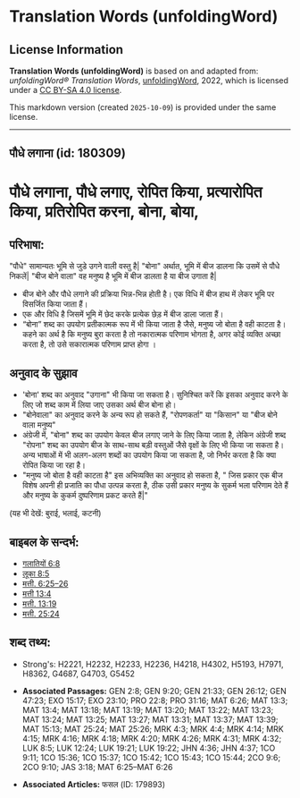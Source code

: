 # Translation Words (unfoldingWord)

## License Information

**Translation Words (unfoldingWord)** is based on and adapted from: _unfoldingWord® Translation Words_, [unfoldingWord](https://unfoldingword.org/utw), 2022, which is licensed under a [CC BY-SA 4.0 license](https://creativecommons.org/licenses/by-sa/4.0/legalcode.en).

This markdown version (created `2025-10-09`) is provided under the same license.



--------------------------------

## पौधे लगाना (id: 180309)

पौधे लगाना, पौधे लगाए, रोपित किया, प्रत्यारोपित किया, प्रतिरोपित करना, बोना, बोया,
==================================================================================

परिभाषा:
--------

"पौधे" सामान्यतः भूमि से जुडे उगने वाली वस्तु है\| "बोना" अर्थात, भूमि में बीज डालना कि उसमें से पौधे निकलें\| "बीज बोने वाला" वह मनुष्य है भूमि में बीज डालता है या बीज उगाता है\|

* बीज बोने और पौधे लगाने की प्रक्रिया भिन्न\-भिन्न होती है। एक विधि में बीज हाथ में लेकर भूमि पर विसर्जित किया जाता हैं।
* एक और विधि है जिसमें भूमि में छेद करके प्रत्येक छेड़ में बीज डाला जाता हैं।
* “बोना” शब्द का उपयोग प्रतीकात्मक रूप में भी किया जाता है जैसे, मनुष्य जो बोता है वही काटता है। कहने का अर्थ है कि मनुष्य बुरा करता है तो नकारात्मक परिणाम भोगता है, अगर कोई व्यक्ति अच्छा करता है, तो उसे सकारात्मक परिणाम प्राप्त होगा ।

अनुवाद के सुझाव
---------------

* 'बोना' शब्द का अनुवाद "उगाना" भी किया जा सकता है। सुनिश्चित करें कि इसका अनुवाद करने के लिए जो शब्द काम में लिया जाए उसका अर्थ बीज बोना हो।
* "बोनेवाला" का अनुवाद करने के अन्य रूप हो सकते हैं, "रोपणकर्ता" या "किसान" या "बीज बोने वाला मनुष्य"
* अंग्रेजी में, "बोना" शब्द का उपयोग केवल बीज लगाए जाने के लिए किया जाता है, लेकिन अंग्रेजी शब्द "रोपना" शब्द का उपयोग बीज के साथ\-साथ बड़ी वस्तुओं जैसे वृक्षों के लिए भी किया जा सकता है। अन्य भाषाओं में भी अलग\-अलग शब्दों का उपयोग किया जा सकता है, जो निर्भर करता है कि क्या रोपित किया जा रहा है।
* "मनुष्य जो बोता है वही काटता है" इस अभिव्यक्ति का अनुवाद हो सकता है, " जिस प्रकार एक बीज विशेष अपनी ही प्रजाति का पौधा उत्पन्न करता है, ठीक उसी प्रकार मनुष्य के सुकर्म भला परिणाम देते हैं और मनुष्य के कुकर्म दुष्परिणाम प्रकट करते हैं\|"

(यह भी देखें: बुराई, भलाई, कटनी)

बाइबल के सन्दर्भ:
-----------------

* [गलातियों 6:8](https://ref.ly/Gal6:8)
* [लूका 8:5](https://ref.ly/Luke8:5)
* [मत्ती. 6:25–26](https://ref.ly/Matt6:25-Matt6:26)
* [मत्ती 13:4](https://ref.ly/Matt13:4)
* [मत्ती. 13:19](https://ref.ly/Matt13:19)
* [मत्ती. 25:24](https://ref.ly/Matt25:24)

शब्द तथ्य:
----------

* Strong's: H2221, H2232, H2233, H2236, H4218, H4302, H5193, H7971, H8362, G4687, G4703, G5452

* **Associated Passages:** GEN 2:8; GEN 9:20; GEN 21:33; GEN 26:12; GEN 47:23; EXO 15:17; EXO 23:10; PRO 22:8; PRO 31:16; MAT 6:26; MAT 13:3; MAT 13:4; MAT 13:18; MAT 13:19; MAT 13:20; MAT 13:22; MAT 13:23; MAT 13:24; MAT 13:25; MAT 13:27; MAT 13:31; MAT 13:37; MAT 13:39; MAT 15:13; MAT 25:24; MAT 25:26; MRK 4:3; MRK 4:4; MRK 4:14; MRK 4:15; MRK 4:16; MRK 4:18; MRK 4:20; MRK 4:26; MRK 4:31; MRK 4:32; LUK 8:5; LUK 12:24; LUK 19:21; LUK 19:22; JHN 4:36; JHN 4:37; 1CO 9:11; 1CO 15:36; 1CO 15:37; 1CO 15:42; 1CO 15:43; 1CO 15:44; 2CO 9:6; 2CO 9:10; JAS 3:18; MAT 6:25–MAT 6:26
* **Associated Articles:** फसल (ID: 179893)

